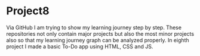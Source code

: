 # Project8
Via GitHub I am trying to show my learning journey step by step. These repositories not only contain major projects but also the most minor projects also so that my learning journey graph can be analyzed properly. In eighth project I made a basic To-Do app using HTML, CSS and JS.
